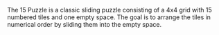 The 15 Puzzle is a classic sliding puzzle consisting of a 4x4 grid with 15 numbered tiles and one empty space. The goal is to arrange the tiles in numerical order by sliding them into the empty space.
